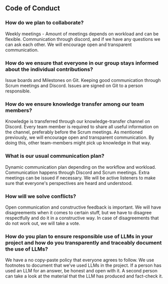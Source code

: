 ## Code of Conduct

### How do we plan to collaborate?

Weekly meetings - Amount of meetings depends on workload and can be flexible. Communication through discord, and if we have any questions we can ask each other. We will encourage open and transparent communication.

### How do we ensure that everyone in our group stays informed about the individual contributions?

Issue boards and Milestones on Git. Keeping good communication through Scrum meetings and Discord. Issues are signed on Git to a person responsible.

### How do we ensure knowledge transfer among our team members?

Knowledge is transferred through our knowledge-transfer channel on Discord. Every team member is required to share all useful information on the channel, preferably before the Scrum meetings. As mentioned previously, we will encourage open and transparent communication. By doing this, other team-members might pick up knowledge in that way.

### What is our usual communication plan?

Dynamic communication plan depending on the workflow and workload. Communication happens through Discord and Scrum meetings. Extra meetings can be issued if necessary. We will be active listeners to make sure that everyone's perspectives are heard and understood.

### How will we solve conflicts?

Open communication and constructive feedback is important. We will have disagreements when it comes to certain stuff, but we have to disagree respectfully and do it in a constructive way. In case of disagreements that do not work out, we will take a vote.

### How do you plan to ensure responsible use of LLMs in your project and how do you transparently and traceably document the use of LLMs?

We have a no copy-paste policy that everyone agrees to follow. We use footnotes to document that we’ve used LLMs in the project. If a person has used an LLM for an answer, be honest and open with it. A second person can take a look at the material that the LLM has produced and fact-check it.
